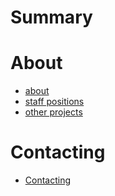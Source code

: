 # Summary

# About

- [about](./readme.md)
- [staff positions](./staff.md)
- [other projects](./otherprojects.md)

# Contacting

- [Contacting](./contacting.md)
